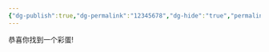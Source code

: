 ```yaml
---
{"dg-publish":true,"dg-permalink":"12345678","dg-hide":"true","permalink":"/12345678/","hide":"true","dgPassFrontmatter":true,"created":"2024-08-16T10:59:15.814+08:00","updated":"2024-08-16T20:53:50.579+08:00"}
---
```


恭喜你找到一个彩蛋!